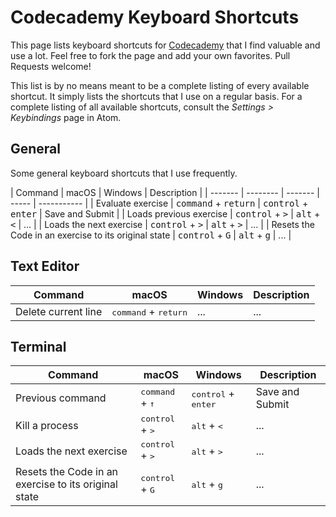 # Codecademy Keyboard Shortcuts

This page lists keyboard shortcuts for [Codecademy](https://www.codecademy.com) that I find valuable and use a lot. Feel free to fork the page and add your own favorites. Pull Requests welcome!

This list is by no means meant to be a complete listing of every available shortcut. It simply lists the shortcuts that I use on a regular basis. For a complete listing of all available shortcuts, consult the _Settings > Keybindings_ page in Atom.

## General

Some general keyboard shortcuts that I use frequently.

| Command | macOS | Windows | Description |
| ------- | -------- | ------- | ----- | ----------- |
| Evaluate exercise | <kbd>command</kbd> + <kbd>return</kbd> | <kbd>control</kbd> + <kbd>enter</kbd> | Save and Submit |
| Loads previous exercise | <kbd>control</kbd> + <kbd>></kbd> | <kbd>alt</kbd> + <kbd><</kbd> | ... |
| Loads the next exercise | <kbd>control</kbd> + <kbd>></kbd> | <kbd>alt</kbd> + <kbd>></kbd> | ... |
| Resets the Code in an exercise to its original state | <kbd>control</kbd> + <kbd>G</kbd> | <kbd>alt</kbd> + <kbd>g</kbd> | ... |

## Text Editor

| Command | macOS | Windows | Description |
| ------- | -------- | ------- | ----------- |
| Delete current line | <kbd>command</kbd> + <kbd>return</kbd> | ... | ... |


## Terminal

| Command | macOS | Windows | Description |
| ------- | -------- | ------- | ----------- |
| Previous command | <kbd>command</kbd> + <kbd>↑</kbd> | <kbd>control</kbd> + <kbd>enter</kbd>  | Save and Submit |
| Kill a process | <kbd>control</kbd> + <kbd>></kbd> | <kbd>alt</kbd> + <kbd><</kbd> | ... |
| Loads the next exercise | <kbd>control</kbd> + <kbd>></kbd> | <kbd>alt</kbd> + <kbd>></kbd> | ... |
| Resets the Code in an exercise to its original state | <kbd>control</kbd> + <kbd>G</kbd> | <kbd>alt</kbd> + <kbd>g</kbd> | ... |
